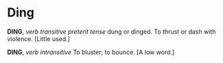 # Ding

**DING**, _verb transitive_ _preterit tense_ dung or dinged. To thrust or dash with violence. \[Little used.\]

**DING**, _verb intransitive_ To bluster; to bounce. \[A low word.\]